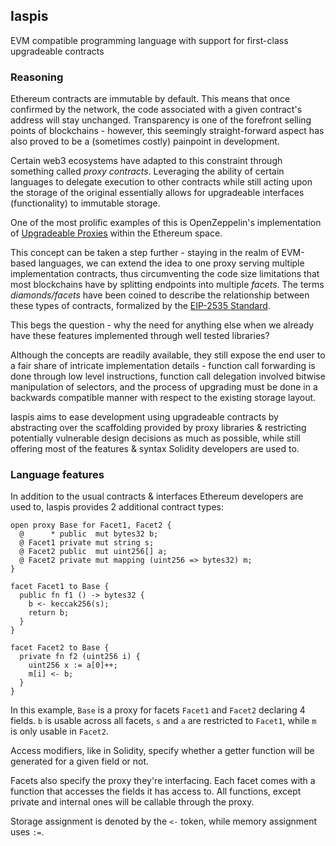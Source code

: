 
## Iaspis

EVM compatible programming language with support for first-class upgradeable contracts

### Reasoning

Ethereum contracts are immutable by default. This means that once confirmed by the network, the code associated with a given contract's address will stay unchanged. Transparency is one of the forefront selling points of blockchains - however, this seemingly straight-forward aspect has also proved to be a (sometimes costly) painpoint in development. 

Certain web3 ecosystems have adapted to this constraint through something called _proxy contracts_. Leveraging the ability of certain languages to delegate execution to other contracts while still acting upon the storage of the original essentially allows for upgradeable interfaces (functionality) to immutable storage.

One of the most prolific examples of this is OpenZeppelin's implementation of [Upgradeable Proxies](https://docs.openzeppelin.com/upgrades-plugins/1.x/proxies) within the Ethereum space.

This concept can be taken a step further - staying in the realm of EVM-based languages, we can extend the idea to one proxy serving multiple implementation contracts, thus circumventing the code size limitations that most blockchains have by splitting endpoints into multiple _facets_. The terms _diamonds/facets_ have been coined to describe the relationship between these types of contracts, formalized by the [EIP-2535 Standard](https://eips.ethereum.org/EIPS/eip-2535). 

This begs the question - why the need for anything else when we already have these features implemented through well tested libraries?

Although the concepts are readily available, they still expose the end user to a fair share of intricate implementation details - function call forwarding is done through low level instructions, function call delegation involved bitwise manipulation of selectors, and the process of upgrading must be done in a backwards compatible manner with respect to the existing storage layout.  

Iaspis aims to ease development using upgradeable contracts by abstracting over the scaffolding provided by proxy libraries & restricting potentially vulnerable design decisions as much as possible, while still offering most of the features & syntax Solidity developers are used to.

### Language features

In addition to the usual contracts & interfaces Ethereum developers are used to, Iaspis provides 2 additional contract types:

```
open proxy Base for Facet1, Facet2 {
  @      * public  mut bytes32 b;
  @ Facet1 private mut string s; 
  @ Facet2 public  mut uint256[] a;
  @ Facet2 private mut mapping (uint256 => bytes32) m;
}
```

```
facet Facet1 to Base {
  public fn f1 () -> bytes32 {
    b <- keccak256(s);
    return b;
  }
}
```

```
facet Facet2 to Base {
  private fn f2 (uint256 i) {
    uint256 x := a[0]++;
    m[i] <- b;
  }
}
```

In this example, `Base` is a proxy for facets `Facet1` and `Facet2` declaring 4 fields. `b` is usable across all facets, `s` and `a` are restricted to `Facet1`, while `m` is only usable in `Facet2`.

Access modifiers, like in Solidity, specify whether a getter function will be generated for a given field or not.

Facets also specify the proxy they're interfacing. Each facet comes with a function that accesses the fields it has access to. All functions, except private and internal ones will be callable through the proxy. 

Storage assignment is denoted by the `<-` token, while memory assignment uses `:=`.